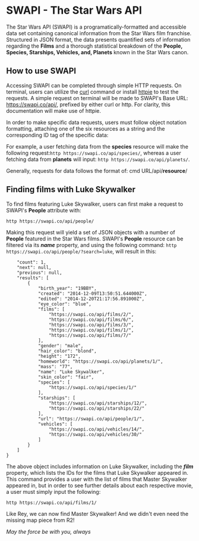 # SWAPI - The Star Wars API

The Star Wars API (SWAPI) is a programatically-formatted and accessible data set containing canonical information from the Star Wars film franchise. Structured in JSON format, the data presents quantified sets of information regarding the <strong>Films</strong> and a thorough statistical breakdown of the <strong>People, Species, Starships, Vehicles, and, Planets</strong> known in the Star Wars canon.

## How to use SWAPI

Accessing SWAPI can be completed through simple HTTP requests. On terminal, users can utilize the [curl](https://curl.haxx.se) command or install [httpie](https://httpie.org/) to test the requests. A simple request on terminal will be made to SWAPI's Base URL: https://swapi.co/api/, prefixed by either curl or http. For clarity, this documentation will make use of httpie. 

In order to make specific data requests, users must follow object notation formatting, attaching one of the six resources as a string and the corresponding ID tag of the specific data:

For example, a user fetching data from the <strong>species</strong> resource will make the following request:```http https://swapi.co/api/species/```, whereas a user fetching data from <strong>planets</strong> will input: ```http https://swapi.co/api/planets/```.

Generally, requests for data follows the format of: cmd URL/api/<strong>resource</strong>/

## Finding films with Luke Skywalker

To find films featuring Luke Skywalker, users can first make a request to SWAPI's <strong>People</strong> attribute with:

```http https://swapi.co/api/people/```

Making this request will yield a set of JSON objects with a number of <strong>People</strong> featured in the Star Wars films. SWAPI's <strong>People</strong> resource can be filtered via its <strong><em>name</em></strong> property, and using the following command: ```http https://swapi.co/api/people/?search=luke```, will result in this:

```{
    "count": 1,
    "next": null,
    "previous": null,
    "results": [
        {
            "birth_year": "19BBY",
            "created": "2014-12-09T13:50:51.644000Z",
            "edited": "2014-12-20T21:17:56.891000Z",
            "eye_color": "blue",
            "films": [
                "https://swapi.co/api/films/2/",
                "https://swapi.co/api/films/6/",
                "https://swapi.co/api/films/3/",
                "https://swapi.co/api/films/1/",
                "https://swapi.co/api/films/7/"
            ],
            "gender": "male",
            "hair_color": "blond",
            "height": "172",
            "homeworld": "https://swapi.co/api/planets/1/",
            "mass": "77",
            "name": "Luke Skywalker",
            "skin_color": "fair",
            "species": [
                "https://swapi.co/api/species/1/"
            ],
            "starships": [
                "https://swapi.co/api/starships/12/",
                "https://swapi.co/api/starships/22/"
            ],
            "url": "https://swapi.co/api/people/1/",
            "vehicles": [
                "https://swapi.co/api/vehicles/14/",
                "https://swapi.co/api/vehicles/30/"
            ]
        }
    ]
}
```


The above object includes information on Luke Skywalker, including the <strong><em>film</em></strong> property, which lists the IDs for the films that Luke Skywalker appeared in. This command provides a user with the list of films that Master Skywalker appeared in, but in order to see further details about each respective movie, a user must simply input the following:

```http https://swapi.co/api/films/1/``` 

Like Rey, we can now find Master Skywalker! And we didn't even need the missing map piece from R2!

<em>May the force be with you, always</em>